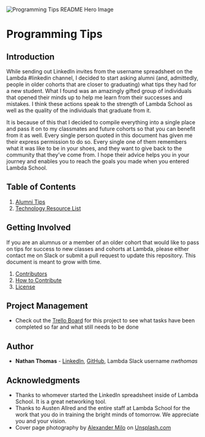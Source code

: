 ![Programming Tips README Hero Image](./images/hero-image.png)

# Programming Tips

## Introduction

While sending out LinkedIn invites from the username spreadsheet on the Lambda #linkedin channel, I decided to start asking alumni (and, admittedly, people in older cohorts that are closer to graduating) what tips they had for a new student. What I found was an amazingly gifted group of individuals that opened their minds up to help me learn from their successes and mistakes. I think these actions speak to the strength of Lambda School as well as the quality of the individuals that graduate from it.

It is because of this that I decided to compile everything into a single place and pass it on to my classmates and future cohorts so that you can benefit from it as well. Every single person quoted in this document has given me their express permission to do so. Every single one of them remembers what it was like to be in your shoes, and they want to give back to the community that they’ve come from. I hope their advice helps you in your journey and enables you to reach the goals you made when you entered Lambda School.

## Table of Contents

1. [Alumni Tips](./tips/alumni-tips.md)
2. [Technology Resource List](./tips/technology-resources.md)

## Getting Involved

If you are an alumnus or a member of an older cohort that would like to pass on tips for success to new classes and cohorts at Lambda, please either contact me on Slack or submit a pull request to update this repository. This document is meant to grow with time.

1. [Contributors](CONTRIBUTORS.md)
2. [How to Contribute](CONTRIBUTING.md)
3. [License](LICENSE)

## Project Management

- Check out the [Trello Board](https://trello.com/b/uxsSSTUE/alumni-tips-repository) for this project to see what tasks have been completed so far and what still needs to be done

## Author

- **Nathan Thomas** - [LinkedIn](https://www.linkedin.com/in/nathan-thomas-644b3339/), [GitHub](https://github.com/nwthomas), Lambda Slack username _nwthomas_

## Acknowledgments

- Thanks to whomever started the LinkedIn spreadsheet inside of Lambda School. It is a great networking tool.
- Thanks to Austen Allred and the entire staff at Lambda School for the work that you do in training the bright minds of tomorrow. We appreciate you and your vision.
- Cover page photography by [Alexander Milo](https://unsplash.com/photos/5g5MLKq-QxM) on [Unsplash.com](https://unsplash.com/)
